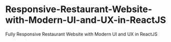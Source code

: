 # Responsive-Restaurant-Website-with-Modern-UI-and-UX-in-ReactJS
Fully Responsive Restaurant Website with Modern UI and UX in ReactJS
